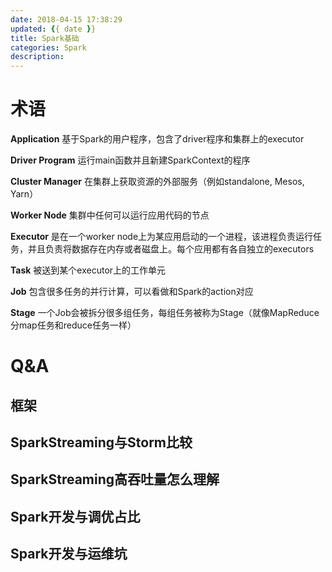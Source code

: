 ```yaml
---
date: 2018-04-15 17:38:29
updated: {{ date }}
title: Spark基础
categories: Spark
description:
---
```



# 术语
**Application**
基于Spark的用户程序，包含了driver程序和集群上的executor

**Driver Program**
运行main函数并且新建SparkContext的程序

**Cluster Manager**
在集群上获取资源的外部服务（例如standalone, Mesos, Yarn）

**Worker Node**
集群中任何可以运行应用代码的节点

**Executor**
是在一个worker node上为某应用启动的一个进程，该进程负责运行任务，并且负责将数据存在内存或者磁盘上。每个应用都有各自独立的executors

**Task**
被送到某个executor上的工作单元

**Job**
包含很多任务的并行计算，可以看做和Spark的action对应

**Stage**
一个Job会被拆分很多组任务，每组任务被称为Stage（就像MapReduce分map任务和reduce任务一样）





# Q&A
## 框架
## SparkStreaming与Storm比较
## SparkStreaming高吞吐量怎么理解
## Spark开发与调优占比
## Spark开发与运维坑


